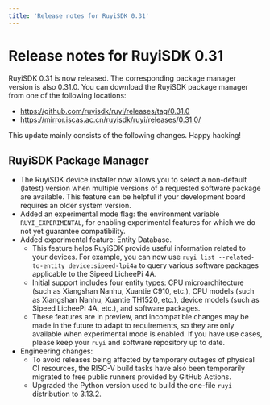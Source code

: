 ```yaml
---
title: 'Release notes for RuyiSDK 0.31'
---
```


# Release notes for RuyiSDK 0.31

RuyiSDK 0.31 is now released. The corresponding package manager version is also 0.31.0.
You can download the RuyiSDK package manager from one of the following locations:

* https://github.com/ruyisdk/ruyi/releases/tag/0.31.0
* https://mirror.iscas.ac.cn/ruyisdk/ruyi/releases/0.31.0/

This update mainly consists of the following changes. Happy hacking!

## RuyiSDK Package Manager

* The RuyiSDK device installer now allows you to select a non-default (latest) version when multiple versions of a requested software package are available. This feature can be helpful if your development board requires an older system version.
* Added an experimental mode flag: the environment variable `RUYI_EXPERIMENTAL`, for enabling experimental features for which we do not yet guarantee compatibility.
* Added experimental feature: Entity Database.
    * This feature helps RuyiSDK provide useful information related to your devices. For example, you can now use `ruyi list --related-to-entity device:sipeed-lpi4a` to query various software packages applicable to the Sipeed LicheePi 4A.
    * Initial support includes four entity types: CPU microarchitecture (such as Xiangshan Nanhu, Xuantie C910, etc.), CPU models (such as Xiangshan Nanhu, Xuantie TH1520, etc.), device models (such as Sipeed LicheePi 4A, etc.), and software packages.
    * These features are in preview, and incompatible changes may be made in the future to adapt to requirements, so they are only available when experimental mode is enabled. If you have use cases, please keep your `ruyi` and software repository up to date.
* Engineering changes:
    * To avoid releases being affected by temporary outages of physical CI resources, the RISC-V build tasks have also been temporarily migrated to free public runners provided by GitHub Actions.
    * Upgraded the Python version used to build the one-file `ruyi` distribution to 3.13.2.
